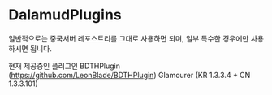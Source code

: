 # DalamudPlugins
일반적으로는 중국서버 레포스트리를 그대로 사용하면 되며, 일부 특수한 경우에만 사용하시면 됩니다.

현재 제공중인 플러그인
BDTHPlugin (https://github.com/LeonBlade/BDTHPlugin)
Glamourer (KR 1.3.3.4 + CN 1.3.3.101)
